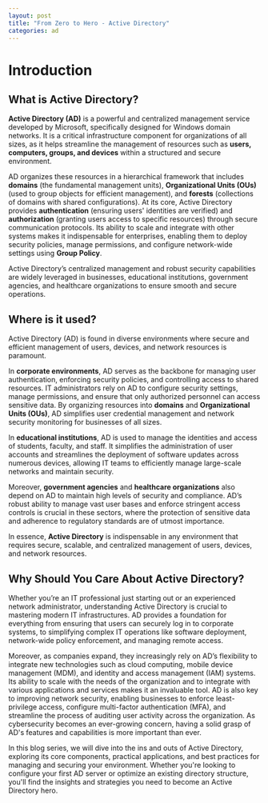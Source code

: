 ```yaml
---
layout: post  
title: "From Zero to Hero - Active Directory"  
categories: ad  
---
```


# Introduction

## What is Active Directory?

**Active Directory (AD)** is a powerful and centralized management service developed by Microsoft, specifically designed for Windows domain networks. It is a critical infrastructure component for organizations of all sizes, as it helps streamline the management of resources such as **users, computers, groups, and devices** within a structured and secure environment. 

AD organizes these resources in a hierarchical framework that includes **domains** (the fundamental management units), **Organizational Units (OUs)** (used to group objects for efficient management), and **forests** (collections of domains with shared configurations). At its core, Active Directory provides **authentication** (ensuring users' identities are verified) and **authorization** (granting users access to specific resources) through secure communication protocols. Its ability to scale and integrate with other systems makes it indispensable for enterprises, enabling them to deploy security policies, manage permissions, and configure network-wide settings using **Group Policy**. 

Active Directory’s centralized management and robust security capabilities are widely leveraged in businesses, educational institutions, government agencies, and healthcare organizations to ensure smooth and secure operations.

## Where is it used?

Active Directory (AD) is found in diverse environments where secure and efficient management of users, devices, and network resources is paramount.

In **corporate environments**, AD serves as the backbone for managing user authentication, enforcing security policies, and controlling access to shared resources. IT administrators rely on AD to configure security settings, manage permissions, and ensure that only authorized personnel can access sensitive data. By organizing resources into **domains** and **Organizational Units (OUs)**, AD simplifies user credential management and network security monitoring for businesses of all sizes.

In **educational institutions**, AD is used to manage the identities and access of students, faculty, and staff. It simplifies the administration of user accounts and streamlines the deployment of software updates across numerous devices, allowing IT teams to efficiently manage large-scale networks and maintain security.

Moreover, **government agencies** and **healthcare organizations** also depend on AD to maintain high levels of security and compliance. AD’s robust ability to manage vast user bases and enforce stringent access controls is crucial in these sectors, where the protection of sensitive data and adherence to regulatory standards are of utmost importance.

In essence, **Active Directory** is indispensable in any environment that requires secure, scalable, and centralized management of users, devices, and network resources.

## Why Should You Care About Active Directory?

Whether you’re an IT professional just starting out or an experienced network administrator, understanding Active Directory is crucial to mastering modern IT infrastructures. AD provides a foundation for everything from ensuring that users can securely log in to corporate systems, to simplifying complex IT operations like software deployment, network-wide policy enforcement, and managing remote access. 

Moreover, as companies expand, they increasingly rely on AD’s flexibility to integrate new technologies such as cloud computing, mobile device management (MDM), and identity and access management (IAM) systems. Its ability to scale with the needs of the organization and to integrate with various applications and services makes it an invaluable tool.
AD is also key to improving network security, enabling businesses to enforce least-privilege access, configure multi-factor authentication (MFA), and streamline the process of auditing user activity across the organization. As cybersecurity becomes an ever-growing concern, having a solid grasp of AD's features and capabilities is more important than ever.

In this blog series, we will dive into the ins and outs of Active Directory, exploring its core components, practical applications, and best practices for managing and securing your environment. Whether you're looking to configure your first AD server or optimize an existing directory structure, you'll find the insights and strategies you need to become an Active Directory hero.
